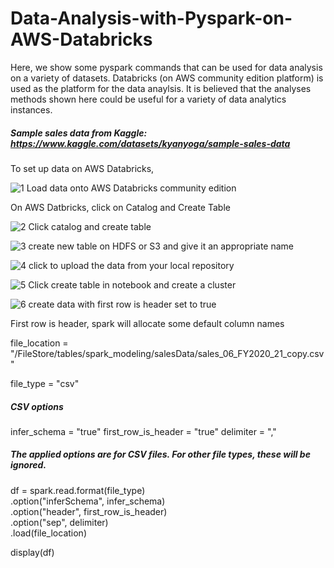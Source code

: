 # Data-Analysis-with-Pyspark-on-AWS-Databricks

Here, we show some pyspark commands that can be used for data analysis on a variety of datasets. Databricks (on AWS community edition platform) is used as the platform for the data anaylsis. It is believed that the analyses methods shown here could be useful for a variety of data analytics instances. 

##### Sample sales data from Kaggle: https://www.kaggle.com/datasets/kyanyoga/sample-sales-data
To set up data on AWS Databricks, 

![1 Load data onto AWS Databricks community edition](https://github.com/user-attachments/assets/2d4622f7-53df-47b8-9100-87148b7050d9)

On AWS Datbricks, click on Catalog and Create Table

![2 Click catalog and create table](https://github.com/user-attachments/assets/8e8c80e3-0db6-421d-9f38-13e62a360bbf)


![3 create new table on HDFS or S3 and give it an appropriate name ](https://github.com/user-attachments/assets/2a4963ee-8e8b-42f2-9e34-c4783c8c369f)


![4 click to upload the data from your local repository](https://github.com/user-attachments/assets/c0f9358c-fc5a-4695-b255-dc673385338b)


![5 Click create table in notebook and create a cluster](https://github.com/user-attachments/assets/63f1927c-79c4-445b-bcfa-a5a04505ccc4)


![6 create data with first row is header set to true](https://github.com/user-attachments/assets/fdd08a1a-b80d-498d-bb83-ff2240678e6b)


First row is header, spark will allocate some default column names

file_location = "/FileStore/tables/spark_modeling/salesData/sales_06_FY2020_21_copy.csv"

file_type = "csv"

##### CSV options
infer_schema = "true"
first_row_is_header = "true"
delimiter = ","

##### The applied options are for CSV files. For other file types, these will be ignored.
df = spark.read.format(file_type) \
.option("inferSchema", infer_schema) \
.option("header", first_row_is_header) \
.option("sep", delimiter) \
.load(file_location)

display(df)
